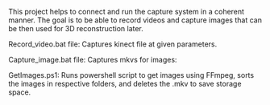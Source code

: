 This project helps to connect and run the capture system in a coherent manner. 
The goal is to be able to record videos and capture images that can be then used for 3D reconstruction later.

Record_video.bat file:
Captures kinect file at given parameters.

Capture_image.bat file:
Captures mkvs for images:

GetImages.ps1:
Runs powershell script to get images using FFmpeg, sorts the images in respective folders, and deletes the .mkv to save storage space. 
